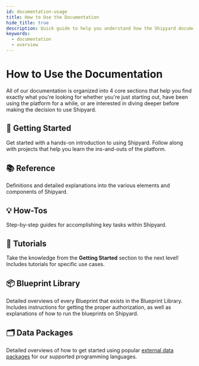 ```yaml
---
id: documentation-usage
title: How to Use the Documentation
hide_title: true
description: Quick guide to help you understand how the Shipyard documentation is laid out.
keywords:
  - documentation
  - overview
---
```


# How to Use the Documentation

All of our documentation is organized into 4 core sections that help you find exactly what you're looking for whether you're just starting out, have been using the platform for a while, or are interested in diving deeper before making the decision to use Shipyard.

## 🚀 Getting Started

Get started with a hands-on introduction to using Shipyard. Follow along with projects that help you learn the ins-and-outs of the platform.

## 📚 Reference

Definitions and detailed explanations into the various elements and components of Shipyard.

## 💡 How-Tos

Step-by-step guides for accomplishing key tasks within Shipyard.

## 🎯 Tutorials

Take the knowledge from the **Getting Started** section to the next level! Includes tutorials for specific use cases.

## 📦 Blueprint Library

Detailed overviews of every Blueprint that exists in the Blueprint Library. Includes instructions for getting the proper authorization, as well as explanations of how to run the blueprints on Shipyard.

## 🗂 Data Packages

Detailed overviews of how to get started using popular [external data packages](reference/packages/external-package-dependencies.md) for our supported programming languages.